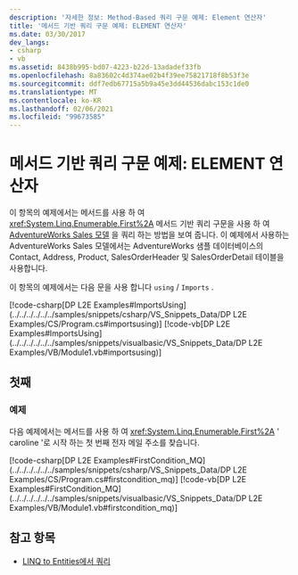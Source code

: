 ```yaml
---
description: '자세한 정보: Method-Based 쿼리 구문 예제: Element 연산자'
title: '메서드 기반 쿼리 구문 예제: ELEMENT 연산자'
ms.date: 03/30/2017
dev_langs:
- csharp
- vb
ms.assetid: 8438b995-bd07-4223-b22d-13adadef33fb
ms.openlocfilehash: 8a83602c4d374ae02b4f39ee75821718f8b53f3e
ms.sourcegitcommit: ddf7edb67715a5b9a45e3dd44536dabc153c1de0
ms.translationtype: MT
ms.contentlocale: ko-KR
ms.lasthandoff: 02/06/2021
ms.locfileid: "99673585"
---
```

# <a name="method-based-query-syntax-examples-element-operators"></a>메서드 기반 쿼리 구문 예제: ELEMENT 연산자

이 항목의 예제에서는 메서드를 사용 하 여 <xref:System.Linq.Enumerable.First%2A> 메서드 기반 쿼리 구문을 사용 하 여 [AdventureWorks Sales 모델](https://github.com/Microsoft/sql-server-samples/releases/tag/adventureworks) 을 쿼리 하는 방법을 보여 줍니다. 이 예제에서 사용하는 AdventureWorks Sales 모델에서는 AdventureWorks 샘플 데이터베이스의 Contact, Address, Product, SalesOrderHeader 및 SalesOrderDetail 테이블을 사용합니다.  
  
 이 항목의 예제에서는 다음 문을 사용 합니다 `using` / `Imports` .  
  
 [!code-csharp[DP L2E Examples#ImportsUsing](../../../../../../samples/snippets/csharp/VS_Snippets_Data/DP L2E Examples/CS/Program.cs#importsusing)]
 [!code-vb[DP L2E Examples#ImportsUsing](../../../../../../samples/snippets/visualbasic/VS_Snippets_Data/DP L2E Examples/VB/Module1.vb#importsusing)]  
  
## <a name="first"></a>첫째  
  
### <a name="example"></a>예제  

 다음 예제에서는 메서드를 사용 하 여 <xref:System.Linq.Enumerable.First%2A> ' caroline '로 시작 하는 첫 번째 전자 메일 주소를 찾습니다.  
  
 [!code-csharp[DP L2E Examples#FirstCondition_MQ](../../../../../../samples/snippets/csharp/VS_Snippets_Data/DP L2E Examples/CS/Program.cs#firstcondition_mq)]
 [!code-vb[DP L2E Examples#FirstCondition_MQ](../../../../../../samples/snippets/visualbasic/VS_Snippets_Data/DP L2E Examples/VB/Module1.vb#firstcondition_mq)]  
  
## <a name="see-also"></a>참고 항목

- [LINQ to Entities에서 쿼리](queries-in-linq-to-entities.md)
